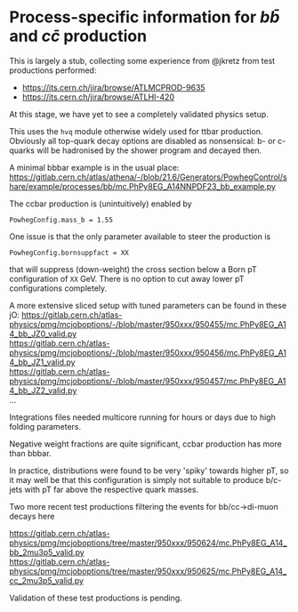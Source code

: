 # Process-specific information for $`b\bar{b}`$ and $`c\bar{c}`$ production

This is largely a stub, collecting some experience from @jkretz from test productions performed:
* https://its.cern.ch/jira/browse/ATLMCPROD-9635
* https://its.cern.ch/jira/browse/ATLHI-420

At this stage, we have yet to see a completely validated physics setup.

This uses the `hvq` module otherwise widely used for ttbar
production. Obviously all top-quark decay options are disabled as
nonsensical: b- or c-quarks will be hadronised by the shower program
and decayed then.

A minimal bbbar example is in the usual place: https://gitlab.cern.ch/atlas/athena/-/blob/21.6/Generators/PowhegControl/share/example/processes/bb/mc.PhPy8EG_A14NNPDF23_bb_example.py

The ccbar production is (unintuitively) enabled by
```
PowhegConfig.mass_b = 1.55
```

One issue is that the only parameter available to steer the production is
```
PowhegConfig.bornsuppfact = XX
```
that will suppress (down-weight) the cross section below a Born pT configuration of `XX` GeV.
There is no option to cut away lower pT configurations completely.

A more extensive sliced setup with tuned parameters can be found in these jO: 
https://gitlab.cern.ch/atlas-physics/pmg/mcjoboptions/-/blob/master/950xxx/950455/mc.PhPy8EG_A14_bb_JZ0_valid.py  
https://gitlab.cern.ch/atlas-physics/pmg/mcjoboptions/-/blob/master/950xxx/950456/mc.PhPy8EG_A14_bb_JZ1_valid.py  
https://gitlab.cern.ch/atlas-physics/pmg/mcjoboptions/-/blob/master/950xxx/950457/mc.PhPy8EG_A14_bb_JZ2_valid.py  
...

Integrations files needed multicore running for hours or days due to high folding parameters.

Negative weight fractions are quite significant, ccbar production has more than bbbar.

In practice, distributions were found to be very 'spiky' towards
higher pT, so it may well be that this configuration is simply not
suitable to produce b/c-jets with pT far above the respective quark masses.


Two more recent test productions filtering the events for bb/cc->di-muon decays here

https://gitlab.cern.ch/atlas-physics/pmg/mcjoboptions/tree/master/950xxx/950624/mc.PhPy8EG_A14_bb_2mu3p5_valid.py  
https://gitlab.cern.ch/atlas-physics/pmg/mcjoboptions/tree/master/950xxx/950625/mc.PhPy8EG_A14_cc_2mu3p5_valid.py

Validation of these test productions is pending.